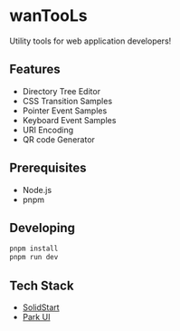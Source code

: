 # wanTooLs

Utility tools for web application developers!

## Features

- Directory Tree Editor
- CSS Transition Samples
- Pointer Event Samples
- Keyboard Event Samples
- URI Encoding
- QR code Generator

## Prerequisites

- Node.js
- pnpm

## Developing

```bash
pnpm install
pnpm run dev
```

## Tech Stack

- [SolidStart](https://start.solidjs.com/)
- [Park UI](https://park-ui.com/)
